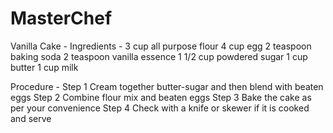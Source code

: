# MasterChef
Vanilla Cake -
Ingredients -
3 cup all purpose flour
4 cup egg
2 teaspoon baking soda
2 teaspoon vanilla essence
1 1/2 cup powdered sugar
1 cup butter
1 cup milk

Procedure - 
Step 1 Cream together butter-sugar and then blend with beaten eggs
Step 2 Combine flour mix and beaten eggs
Step 3 Bake the cake as per your convenience
Step 4 Check with a knife or skewer if it is cooked and serve
